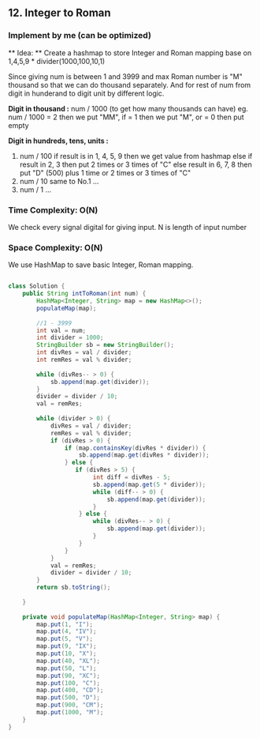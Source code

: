 ## 12. Integer to Roman ##

### Implement by me (can be optimized) ###

** Idea: **
Create a hashmap to store Integer and Roman mapping base on 1,4,5,9 * divider(1000,100,10,1)

Since giving num is between 1 and 3999 and max Roman number is "M" thousand so that we can do thousand separately. 
And for rest of num from digit in hunderand to digit unit by different logic.

**Digit in thousand :** num / 1000 (to get how many thousands can have) 
                    eg. num / 1000 = 2 then we put "MM", if = 1 then we put "M", or = 0 then put empty
                    
**Digit in hundreds, tens, units :**
1. num / 100  if result is in 1, 4, 5, 9 then we get value from hashmap
              else if result in 2, 3 then put 2 times or 3 times of "C"
              else result in 6, 7, 8 then put "D" (500) plus 1 time or 2 times or 3 times of "C"
2. num / 10   same to No.1 ...
3. num / 1    ...

### Time Complexity: O(N) 
We check every signal digital for giving input. N is length of input number

### Space Complexity: O(N)
We use HashMap to save basic Integer, Roman mapping.

```java

class Solution {
    public String intToRoman(int num) {
        HashMap<Integer, String> map = new HashMap<>();
        populateMap(map);
        
        //1 - 3999   
        int val = num;
        int divider = 1000;
        StringBuilder sb = new StringBuilder();
        int divRes = val / divider;
        int remRes = val % divider;
        
        while (divRes-- > 0) {
            sb.append(map.get(divider));
        }
        divider = divider / 10;
        val = remRes;
        
        while (divider > 0) {
            divRes = val / divider;
            remRes = val % divider;
            if (divRes > 0) {
                if (map.containsKey(divRes * divider)) {
                    sb.append(map.get(divRes * divider));
                } else {                                                                           
                   if (divRes > 5) {
                        int diff = divRes - 5;
                        sb.append(map.get(5 * divider));                                                     
                        while (diff-- > 0) {
                            sb.append(map.get(divider));
                        }                          
                    } else {
                        while (divRes-- > 0) {
                            sb.append(map.get(divider));                                                     
                        }
                    }
                }
            }
            val = remRes;
            divider = divider / 10;
        }
        return sb.toString();
       
    }
    
    private void populateMap(HashMap<Integer, String> map) {
        map.put(1, "I");
        map.put(4, "IV");
        map.put(5, "V");
        map.put(9, "IX");
        map.put(10, "X");
        map.put(40, "XL");
        map.put(50, "L");
        map.put(90, "XC");
        map.put(100, "C");
        map.put(400, "CD");
        map.put(500, "D");
        map.put(900, "CM");
        map.put(1000, "M");
    }
}

```

